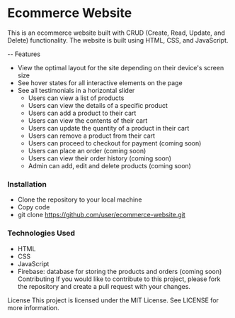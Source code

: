 ### <h1>Ecommerce Website</h1>
This is an ecommerce website built with CRUD (Create, Read, Update, and Delete) functionality. The website is built using HTML, CSS, and JavaScript.

-- Features
  - View the optimal layout for the site depending on their device's screen size
- See hover states for all interactive elements on the page
- See all testimonials in a horizontal slider
  - Users can view a list of products
  - Users can view the details of a specific product
  - Users can add a product to their cart
  - Users can view the contents of their cart
  - Users can update the quantity of a product in their cart
  - Users can remove a product from their cart
  - Users can proceed to checkout for payment (coming soon)
  - Users can place an order (coming soon)
  - Users can view their order history (coming soon)
  - Admin can add, edit and delete products (coming soon)


### Installation
  - Clone the repository to your local machine
  - Copy code
  - git clone https://github.com/user/ecommerce-website.git


### Technologies Used
  - HTML
  - CSS
  - JavaScript
  - Firebase: database for storing the products and orders (coming soon)
Contributing
If you would like to contribute to this project, please fork the repository and create a pull request with your changes.

License
This project is licensed under the MIT License. See LICENSE for more information.


